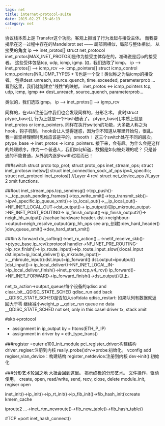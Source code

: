 ```yaml
---
tags: net
title: internet-protocol-suite
date: 2015-02-27 15:46:13
category: net
---
```

协议栈本质上是 Transfer这个功能。客观上担当了行为发起与接受主体。
而我要揭示在这一过程中存在的Mandelbrot set —— 局部间相似，局部与整体相似。
从接受的角度
ip --> inet_protos[]
struct net_protocol inet_protos[MAX_INET_PROTOS]是作为接受主体存在的，准确说是后ip的接受者。
这些受体包括tcp, udp, icmp, igmp. 如，我们选取了icmp。
ip --> inet_protos[] --> icmp_rcv --> icmp_pointers[] 
struct icmp_control icmp_pointers[NR_ICMP_TYPES + 1]也是一个受！类似称之为后icmp的接受者。
包括dest_unreach, source_quench, time_exceeded, parameterprob ...
看到这里，我们就能建立"线性"的映射。
inet_protos <=> icmp_pointers
tcp, udp, icmp, igmp <=> dest_unreach, source_quench, parameterprob...

类似的，我们选取igmp。
ip --> inet_protos[] --> igmp_rcv 


同样的，在vlan注册当中我们也会发现同样的，分形艺术。
此时struct ptype_base[], 行为上就是一个Hash链表了。
ptype_base[],本质上就是 inet_protos or icmp_pointers.
同样在执行switch的功能，大多数人称之为hook，钩子机制。 hook会让人觉得迷惑，因为你不知道从哪里开始勾，很乱。
我一直坚持理解时思维应该是平的，smooth！
这三个switch处在不同的层次。ptype_base -> inet_protos -> icmp_pointers.
接下来，会有趣。为什么会是这样的处理顺序，作为一个普通人，我们如何知道，数据是如何被处理的呢？
只是普通的不能普通，从外到内逐步swith过程而已！



###switch
struct proto tcp_prot;
struct proto_ops inet_stream_ops;
struct inet_protosw inetsw[]
struct inet_connection_sock_af_ops ipv4_specific;
struct net_protocol inet_protos[] //Layer 4 rcv!
struct net_device_ops //Layer 2 xmit functions.

###out
inet_stream_ops.tcp_sendmsg()->tcp_push()->__tcp_push_pending_frames()->tcp_write_xmit()->tcp_transmit_skb()->ipv4_specific.ip_queue_xmit()->
ip_local_out()->__ip_local_out()->NF_INET_LOCAL_OUT->dst_output()->
ip_output()见ip_mkroute_output->NF_INET_POST_ROUTING->
ip_finish_output()->ip_finish_output2()->
							neigh_hh_output() /cachae hardware header.
							dst->neighbour->output=neigh_resolve_output(arp_hh_ops see arp_创建):dev_hard_header()
}dev_queue_xmit()->dev_hard_start_xmit()

###in & forward
do_softirq()->net_rx_action()...->netif_receive_skb()->ptype_base.ip_rcv():protocol handler->NF_INET_PRE_ROUTING->ip_rcv_finish()->
ip_route_input()->ip_route_input_slow():local_input dst.input=ip_local_deliver()
										ip_mkroute_input()->__mkroute_input():dst.input=ip_forward() dst.output=ipoutput()
}dst_input()->
ip_local_deliver()->NF_INET_LOCAL_IN->ip_local_deliver_finish()->inet_protos.tcp_v4_rcv()
ip_forward()->NF_INET_FORWARD->ip_forward_finish()->dst_output()见上。

net_tx_action->output_queue/每个设备的qdisc and  clear_bit__QDISC_STATE_SCHED qdisc_run add back
__QDISC_STATE_SCHED是否加入softdata
qdisc_restart: 如果队列有数据就返回大于零 继续减小weight_p
__qdisc_run queue no data __QDISC_STATE_SCHED not set, only in this case!
driver tx, stack xmit

#skb->protocol
+ assignment in ip_output by = htons(ETH_P_IP)
+ assignment in  driver by = eth_type_trans()


###register
=outer
e100_init_module	pci_register_driver:构建结构	driver_regiser:注册到内核	really_probe()drv->probe:初始化。
vconfig add		regiser_vlan_device：构建结构	register_netdevice:注册到内核	dev->init():初始化


###分形艺术轮回之地
大抵会回到这里。
揭示终极的分形艺术。
文件操作，驱动使用，
create,			open,	read/write, send, recv, close, delete
module_init, regiser	open				



inet_init()->ip_init()->ip_rt_init()->ip_fib_init()->fib_hash_init():create kmem_cache

iproute2 ...->inet_rtm_newroute()->fib_new_table()->fib_hash_table()


#TCP
=port
inet_hash_connect()
